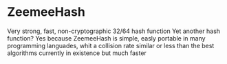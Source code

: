 # ZeemeeHash
Very strong, fast, non-cryptographic 32/64 hash function
Yet another hash function?
Yes because ZeemeeHash is simple, easly portable in many programming languades, whit a collision rate similar or less than the best algorithms currently in existence but much faster
